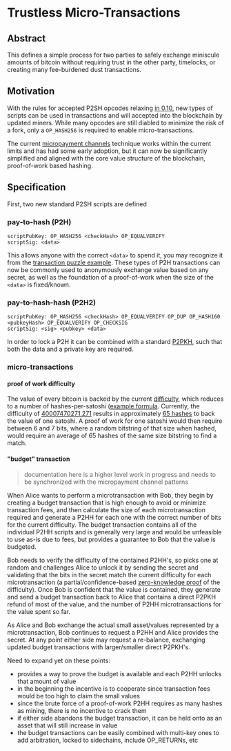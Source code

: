 # Trustless Micro-Transactions

## Abstract

This defines a simple process for two parties to safely exchange miniscule amounts of bitcoin without requiring trust in the other party, timelocks, or creating many fee-burdened dust transactions.

## Motivation

With the rules for accepted P2SH opcodes relaxing [in 0.10](https://github.com/bitcoin/bitcoin/pull/4365), new types of scripts can be used in transactions and will accepted into the blockchain by updated miners.  While many opcodes are still diabled to minimize the risk of a fork, only a `OP_HASH256` is required to enable micro-transactions.

The current [micropayment channels](https://en.bitcoin.it/wiki/Contracts#Example_7:_Rapidly-adjusted_.28micro.29payments_to_a_pre-determined_party) technique works within the current limits and has had some early adoption, but it can now be significantly simplified and aligned with the core value structure of the blockchain, proof-of-work based hashing.

## Specification

First, two new standard P2SH scripts are defined

### pay-to-hash (P2H)
```
scriptPubKey: OP_HASH256 <checkHash> OP_EQUALVERIFY
scriptSig: <data>
```
This allows anyone with the correct `<data>` to spend it, you may recognize it from the [transaction puzzle example](https://en.bitcoin.it/wiki/Script#Transaction_puzzle).  These types of P2H transactions can now be commonly used to anonymously exchange value based on any secret, as well as the foundation of a proof-of-work when the size of the `<data>` is fixed/known.

### pay-to-hash-hash (P2H2)
```
scriptPubKey: OP_HASH256 <checkHash> OP_EQUALVERIFY OP_DUP OP_HASH160 <pubkeyHash> OP_EQUALVERIFY OP_CHECKSIG
scriptSig: <sig> <pubkey> <data>
```
In order to lock a P2H it can be combined with a standard [P2PKH](https://en.bitcoin.it/wiki/Script#Standard_Transaction_to_Bitcoin_address_.28pay-to-pubkey-hash.29), such that both the data and a private key are required.

### micro-transactions

#### proof of work difficulty

The value of every bitcoin is backed by the current [difficulty](https://en.bitcoin.it/wiki/Difficulty), which reduces to a number of hashes-per-satoshi ([example formula](http://bitcoin.stackexchange.com/questions/12013/how-many-hashes-create-one-bitcoin/12030#12030).  Currently, the difficulty of [40007470271.271](https://bitcoinwisdom.com/bitcoin/difficulty) results in approximately [65 hashes](https://www.google.com/#q=((270%2C591%2C326+*+60+*+10)+%2F+25)+%2F+100%2C000%2C000) to back the value of one satoshi.  A proof of work for one satoshi would then require between 6 and 7 bits, where a random bitstring of that size when hashed, would require an average of 65 hashes of the same size bitstring to find a match.

#### "budget" transaction

> documentation here is a higher level work in progress and needs to be synchronized with the micropayment channel patterns

When Alice wants to perform a microtransaction with Bob, they begin by creating a budget transaction that is high enough to avoid or minimize transaction fees, and then calculate the size of each microtransaction required and generate a P2HH for each one with the correct number of bits for the current difficulty.  The budget transaction contains all of the individual P2HH scripts and is generally very large and would be unfeasible to use as-is due to fees, but provides a guarantee to Bob that the value is budgeted.

Bob needs to verify the difficulty of the contained P2HH's, so picks one at random and challenges Alice to unlock it by sending the secret and validating that the bits in the secret match the current difficulty for each microtransaction (a partial/confidence-based [zero-knowledge proof](http://en.wikipedia.org/wiki/Zero-knowledge_proof) of the difficulty).  Once Bob is confident that the value is contained, they generate and send a budget transaction back to Alice that contains a direct P2PKH refund of most of the value, and the number of P2HH microtransactions for the value spent so far.

As Alice and Bob exchange the actual small asset/values represented by a microtransaction, Bob continues to request a P2HH and Alice provides the secret.  At any point either side may request a re-balance, exchanging updated budget transactions with larger/smaller direct P2PKH's.

Need to expand yet on these points:

* provides a way to prove the budget is available and each P2HH unlocks that amount of value
* in the beginning the incentive is to cooperate since transaction fees would be too high to claim the small values
* since the brute force of a proof-of-work P2HH requires as many hashes as mining, there is no incentive to crack them
* if either side abandons the budget transaction, it can be held onto as an asset that will still increase in value
* the budget transactions can be easily combined with multi-key ones to add arbitration, locked to sidechains, include OP_RETURNs, etc
